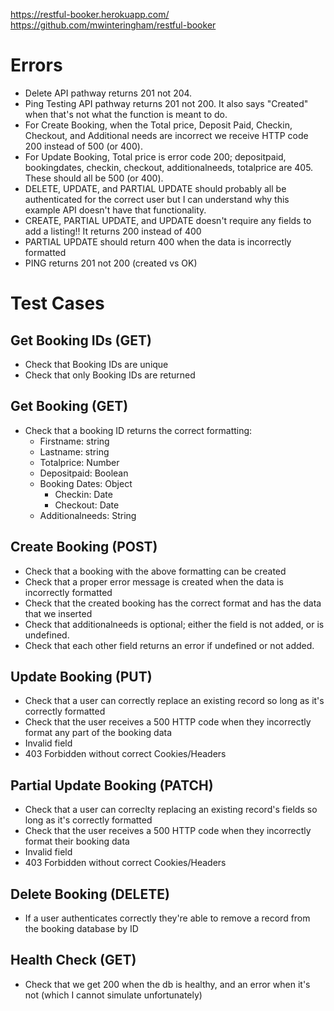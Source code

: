 https://restful-booker.herokuapp.com/
https://github.com/mwinteringham/restful-booker

# Errors

* Delete API pathway returns 201 not 204. 
* Ping Testing API pathway returns 201 not 200. It also says "Created" when that's not what the function is meant to do. 
* For Create Booking, when the Total price, Deposit Paid, Checkin, Checkout, and Additional needs are incorrect we receive HTTP code 200 instead of 500 (or 400). 
* For Update Booking, Total price is error code 200; depositpaid, bookingdates, checkin, checkout, additionalneeds, totalprice are 405. These should all be 500 (or 400).
* DELETE, UPDATE, and PARTIAL UPDATE should probably all be authenticated for the correct user but I can understand why this example API doesn't have that functionality. 
* CREATE, PARTIAL UPDATE, and UPDATE doesn't require any fields to add a listing!! It returns 200 instead of 400
* PARTIAL UPDATE should return 400 when the data is incorrectly formatted
* PING returns 201 not 200 (created vs OK)

# Test Cases

## Get Booking IDs (GET)

* Check that Booking IDs are unique
* Check that only Booking IDs are returned

## Get Booking (GET)

* Check that a booking ID returns the correct formatting:
    * Firstname: string
    * Lastname: string
    * Totalprice: Number
    * Depositpaid: Boolean
    * Booking Dates: Object
        * Checkin: Date
        * Checkout: Date
    * Additionalneeds: String

## Create Booking (POST)

* Check that a booking with the above formatting can be created
* Check that a proper error message is created when the data is incorrectly formatted
* Check that the created booking has the correct format and has the data that we inserted
* Check that additionalneeds is optional; either the field is not added, or is undefined. 
* Check that each other field returns an error if undefined or not added. 

## Update Booking (PUT)

* Check that a user can correctly replace an existing record so long as it's correctly formatted
* Check that the user receives a 500 HTTP code when they incorrectly format any part of the booking data
* Invalid field
* 403 Forbidden without correct Cookies/Headers

## Partial Update Booking (PATCH)

* Check that a user can correclty replacing an existing record's fields so long as it's correctly formatted
* Check that the user receives a 500 HTTP code when they incorrectly format their booking data
* Invalid field
* 403 Forbidden without correct Cookies/Headers

## Delete Booking (DELETE)

* If a user authenticates correctly they're able to remove a record from the booking database by ID

## Health Check (GET)

* Check that we get 200 when the db is healthy, and an error when it's not (which I cannot simulate unfortunately)